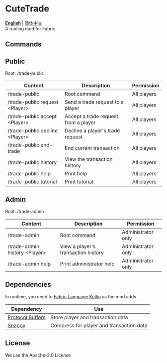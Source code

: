 CuteTrade
===
__[English](https://github.com/gdrfgdrf/CuteTrade/blob/1.20.1/README.md)__ | [简体中文](https://github.com/gdrfgdrf/CuteTrade/blob/1.20.1/README_ChineseSimplified.md)  
A trading mod for Fabric

Commands
------------------------
## Public
Root: /trade-public

| Content                          | Description                          | Permission  |
|----------------------------------|--------------------------------------|-------------|
| /trade-public                    | Root command                         | All players |
| /trade-public request \<Player\> | Send a trade request to a player     | All players |
| /trade-public accept \<Player\>  | Accept a trade request from a player | All players |
| /trade-public decline \<Player\> | Decline a player's trade request     | All players |
| /trade-public end-trade          | End current transaction              | All players |
| /trade-public history            | View the transaction history         | All players |
| /trade-public help               | Print help                           | All players |
| /trade-public tutorial           | Print tutorial                       | All players |

## Admin
Root: /trade-admin


| Content                         | Description                         | Permission         |
|---------------------------------|-------------------------------------|--------------------|
| /trade-admin                    | Root command                        | Administrator only |
| /trade-admin history \<Player\> | View a player's transaction history | Administrator only |
| /trade-admin help               | Print administrator help            | Administrator only |

Dependencies
------------------------
In runtime, you need to [Fabric Language Kotlin](https://github.com/FabricMC/fabric-language-kotlin) as the mod adds

| Dependency                                                      | Use                                      |
|-----------------------------------------------------------------|------------------------------------------|
| [Protocol Buffers](https://github.com/protocolbuffers/protobuf) | Store player and transaction data        |
| [Snappy](https://github.com/google/snappy)                      | Compress for player and transaction data |

License
------------------------
We use the Apache-2.0 License